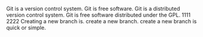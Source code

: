 Git is a version control system.
Git is free software.
Git is a distributed version control system.
Git is free software distributed under the GPL.
1111
2222
Creating a new branch is.
create a new branch.
create a new branch is quick or simple.
